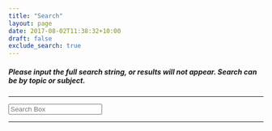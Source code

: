 ```yaml
---
title: "Search"
layout: page
date: 2017-08-02T11:38:32+10:00
draft: false
exclude_search: true
---
```

<script src="https://cdnjs.cloudflare.com/ajax/libs/lunr.js/2.3.6/lunr.js"></script>
<script src="/search.js"></script>
##### Please input the full search string, or results will not appear. Search can be by topic or subject.
<hr>
<div>
  <input id="search-input" type="text" placeholder="Search Box" name="search-input" class="form-control">
</div>
<div id="search-results" class="container"></div>
<hr>
<br><br>

